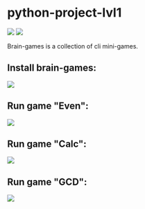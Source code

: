 <h1>python-project-lvl1</h1>
<div>
<p><a href="https://codeclimate.com/github/codeclimate/codeclimate/maintainability"><img src="https://api.codeclimate.com/v1/badges/a99a88d28ad37a79dbf6/maintainability" /></a>
<a href="https://travis-ci.org/sdemikhov/python-project-lvl1"><img src="https://travis-ci.org/sdemikhov/python-project-lvl1.svg?branch=master" /></a></p>
<p>Brain-games is a collection of cli mini-games.</p>
<h2>Install brain-games:</h2>
<p><a href="https://asciinema.org/a/GlEIJEm0ZdqEzIsFNufRn3gIW" target="_blank"><img src="https://asciinema.org/a/GlEIJEm0ZdqEzIsFNufRn3gIW.svg" /></a></p>
<h2>Run game "Even":</h2>
<p><a href="https://asciinema.org/a/70XxBZ1kAfiEbvLzX9RadDQ5K" target="_blank"><img src="https://asciinema.org/a/70XxBZ1kAfiEbvLzX9RadDQ5K.svg" /></a></p>
<h2>Run game "Calc":</h2>
<p><a href="https://asciinema.org/a/9wrgNUF46aAXLwVx667PimSe5" target="_blank"><img src="https://asciinema.org/a/9wrgNUF46aAXLwVx667PimSe5.svg" /></a></p>
<h2>Run game "GCD":</h2>
<p><a href="https://asciinema.org/a/I22kwxYjVbF5ol4uc4Rj9h4nU" target="_blank"><img src="https://asciinema.org/a/I22kwxYjVbF5ol4uc4Rj9h4nU.svg" /></a></p>
</div>
